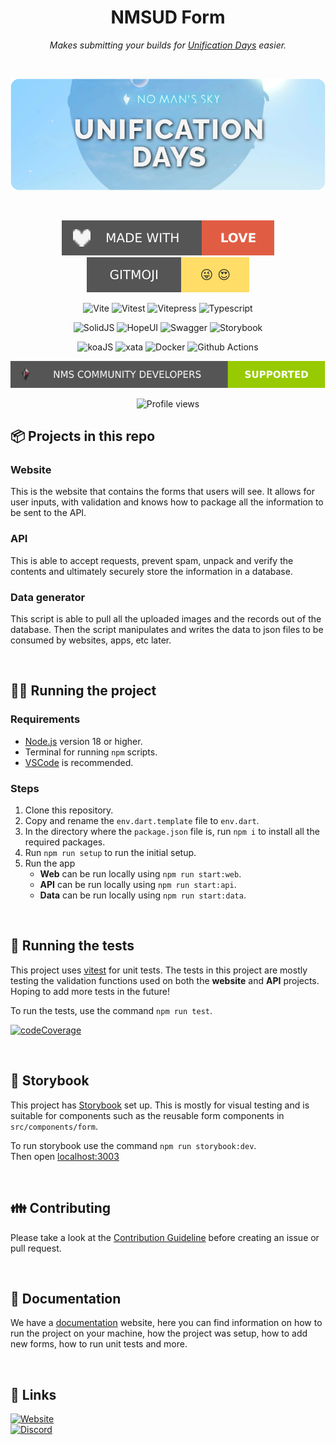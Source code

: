 <!-- markdownlint-capture -->
<!-- markdownlint-disable -->
<div align="center">
  
  # NMSUD Form
  _Makes submitting your builds for [Unification Days][nmsudWebsite] easier._
  
  <br />  
  
  ![header](https://github.com/NMSUD/.github/blob/main/img/banner.png?raw=true) 
  
  <br />
  
  ![madeWithLove](https://github.com/NMSUD/.github/blob/main/badge/made-with-love.svg)
  ![gitmoji](https://github.com/NMSUD/.github/blob/main/badge/gitmoji.svg?raw=true)<br />

![Vite](https://img.shields.io/badge/Vite-B73BFE?style=for-the-badge&logo=vite&logoColor=FFD62E)
![Vitest](https://img.shields.io/badge/Vitest-202127?style=for-the-badge&logo=vitest)
![Vitepress](https://img.shields.io/badge/vitepress-%23646CFF.svg?style=for-the-badge&logo=vite&logoColor=white)
![Typescript](https://img.shields.io/badge/TypeScript-007ACC?style=for-the-badge&logo=typescript&logoColor=white)<br />

![SolidJS](https://img.shields.io/badge/Solid%20JS-2C4F7C?style=for-the-badge&logo=solid&logoColor=white)
![HopeUI](https://img.shields.io/badge/HopeUI-05a2c2?style=for-the-badge&logo=chakraui&logoColor=white)
![Swagger](https://img.shields.io/badge/-Swagger-%23Clojure?style=for-the-badge&logo=swagger&logoColor=white)
![Storybook](https://img.shields.io/badge/-Storybook-FF4785?style=for-the-badge&logo=storybook&logoColor=white)
<br />

![koaJS](https://img.shields.io/badge/koaJS-%23404d59.svg?style=for-the-badge)
![xata](https://img.shields.io/badge/xata.io-%239478FF.svg?style=for-the-badge)
![Docker](https://img.shields.io/badge/docker-%230db7ed.svg?style=for-the-badge&logo=docker&logoColor=white)
![Github Actions](https://img.shields.io/badge/Github%20Actions-2088FF?style=for-the-badge&logo=github%20actions&logoColor=white)
<br />

[![Supported by the No Man's Sky Community Developers & Designers](https://raw.githubusercontent.com/NMSCD/About/master/badge/green-ftb.svg)][nmscd]<br />

![Profile views](https://komarev.com/ghpvc/?username=NMSUD&color=green&style=for-the-badge)
<br />

</div>
<!-- markdownlint-restore -->

## 📦 Projects in this repo

### Website

This is the website that contains the forms that users will see. It allows for user inputs, with validation and knows how to package all the information to be sent to the API.

### API

This is able to accept requests, prevent spam, unpack and verify the contents and ultimately securely store the information in a database.

### Data generator

This script is able to pull all the uploaded images and the records out of the database. Then the script manipulates and writes the data to json files to be consumed by websites, apps, etc later.

<br />

## 🏃‍♂️ Running the project

<!-- This is used in vitepress, don't change the position of the following lines (58 to 73) -->

### Requirements

- [Node.js](https://nodejs.org/) version 18 or higher.
- Terminal for running `npm` scripts.
- [VSCode](https://code.visualstudio.com/) is recommended.

### Steps

1. Clone this repository.
2. Copy and rename the `env.dart.template` file to `env.dart`.
3. In the directory where the `package.json` file is, run `npm i` to install all the required packages.
4. Run `npm run setup` to run the initial setup.
5. Run the app
   - **Web** can be run locally using `npm run start:web`.
   - **API** can be run locally using `npm run start:api`.
   - **Data** can be run locally using `npm run start:data`.

<br />

## 🧪 Running the tests

This project uses [vitest](https://vitest.dev) for unit tests. The tests in this project are mostly testing the validation functions used on both the **website** and **API** projects. Hoping to add more tests in the future!

To run the tests, use the command `npm run test`.

[![codeCoverage](https://img.shields.io/endpoint?url=https%3A%2F%2Fform-docs.nmsud.com%2Fcoverage%2FcoverageBadge.json)][coverageReport]

<br />

## 🎨 Storybook

This project has [Storybook](https://storybook.js.com) set up. This is mostly for visual testing and is suitable for components such as the reusable form components in `src/components/form`.

To run storybook use the command `npm run storybook:dev`. \
Then open [localhost:3003](http://localhost:3003)

<br />

## 👪 Contributing

Please take a look at the [Contribution Guideline](./.github/CONTRIBUTING.md) before creating an issue or pull request.

<br />

## 📄 Documentation

We have a [documentation][documentation] website, here you can find information on how to run the project on your machine, how the project was setup, how to add new forms, how to run unit tests and more.

<br />

## 🔗 Links

[![Website](https://img.shields.io/badge/Website-nmsud.com-blue?color=7986cc&style=for-the-badge)][nmsudWebsite] <br />
[![Discord](https://img.shields.io/badge/Discord-NMSUD-blue?color=5865F2&style=for-the-badge)][discord] <br />

<br />

<!-- Links used in the page -->

[nmsudWebsite]: https://nmsud.com
[nmscd]: https://github.com/NMSCD?ref=nmsudForm
[documentation]: https://form-docs.nmsud.com
[coverageReport]: https://form-docs.nmsud.com/coverage/index.html
[discord]: https://discord.gg/jQrNeWeTwR

